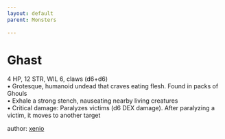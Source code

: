 ```yaml
---
layout: default
parent: Monsters 
   
--- 
```

# Ghast
4 HP, 12 STR, WIL 6, claws (d6+d6)  
• Grotesque, humanoid undead that craves eating flesh. Found in packs of Ghouls  
• Exhale a strong stench, nauseating nearby living creatures  
• Critical damage: Paralyzes victims (d6 DEX damage). After paralyzing a victim, it moves to another target  




author: [xenio](https://xenioinabottle.blogspot.com/2021/02/classic-monsters-for-cairnito-part-1.html) 



